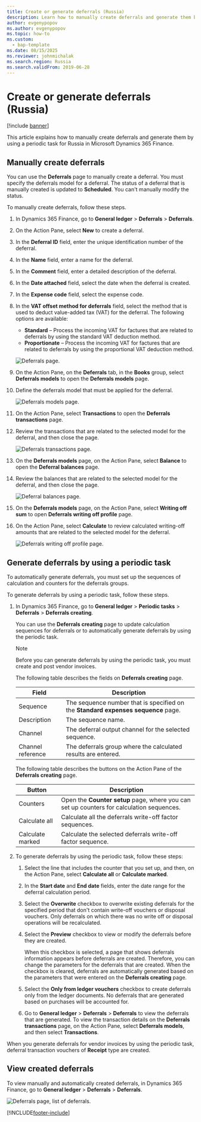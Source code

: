 ```yaml
---
title: Create or generate deferrals (Russia)
description: Learn how to manually create deferrals and generate them by using a periodic task for Russia in Microsoft Dynamics 365 Finance.
author: evgenypopov
ms.author: evgenypopov
ms.topic: how-to
ms.custom: 
  - bap-template
ms.date: 08/15/2025
ms.reviewer: johnmichalak
ms.search.region: Russia
ms.search.validFrom: 2019-06-28
---
```


# Create or generate deferrals (Russia)

[!include [banner](../../includes/banner.md)]

This article explains how to manually create deferrals and generate them by using a periodic task for Russia in Microsoft Dynamics 365 Finance.

## Manually create deferrals

You can use the **Deferrals** page to manually create a deferral. You must specify the deferrals model for a deferral. The status of a deferral that is manually created is updated to **Scheduled**. You can't manually modify the status.

To manually create deferrals, follow these steps.

1. In Dynamics 365 Finance, go to **General ledger** \> **Deferrals** \> **Deferrals**.
1. On the Action Pane, select **New** to create a deferral.
1. In the **Deferral ID** field, enter the unique identification number of the deferral.
1. In the **Name** field, enter a name for the deferral.
1. In the **Comment** field, enter a detailed description of the deferral.
1. In the **Date attached** field, select the date when the deferral is created.
1. In the **Expense code** field, select the expense code.
1. In the **VAT offset method for deferrals** field, select the method that is used to deduct value-added tax (VAT) for the deferral. The following options are available:

    - **Standard** – Process the incoming VAT for factures that are related to deferrals by using the standard VAT deduction method.
    - **Proportionate** – Process the incoming VAT for factures that are related to deferrals by using the proportional VAT deduction method.

    ![Deferrals page.](../media/rus-create-generate-deferrals-01.png)

1. On the Action Pane, on the **Deferrals** tab, in the **Books** group, select **Deferrals models** to open the **Deferrals models** page.
1. Define the deferrals model that must be applied for the deferral.

    ![Deferrals models page.](../media/rus-create-generate-deferrals-02.png)

1. On the Action Pane, select **Transactions** to open the **Deferrals transactions** page.
1. Review the transactions that are related to the selected model for the deferral, and then close the page.

    ![Deferrals transactions page.](../media/rus-create-generate-deferrals-03.png)

1. On the **Deferrals models** page, on the Action Pane, select **Balance** to open the **Deferral balances** page.
1. Review the balances that are related to the selected model for the deferral, and then close the page.

    ![Deferral balances page.](../media/rus-create-generate-deferrals-04.png)

1. On the **Deferrals models** page, on the Action Pane, select **Writing off sum** to open **Deferrals writing off profile** page.
1. On the Action Pane, select **Calculate** to review calculated writing-off amounts that are related to the selected model for the deferral.

    ![Deferrals writing off profile page.](../media/rus-create-generate-deferrals-05.png)

## Generate deferrals by using a periodic task

To automatically generate deferrals, you must set up the sequences of calculation and counters for the deferrals groups.

To generate deferrals by using a periodic task, follow these steps.

1. In Dynamics 365 Finance, go to **General ledger** \> **Periodic tasks** \> **Deferrals** \> **Deferrals creating**.

    You can use the **Deferrals creating** page to update calculation sequences for deferrals or to automatically generate deferrals by using the periodic task.

    > [!NOTE]
    > Before you can generate deferrals by using the periodic task, you must create and post vendor invoices.

    The following table describes the fields on **Deferrals creating** page.

    | Field             | Description                                                                       |
    |-------------------|-----------------------------------------------------------------------------------|
    | Sequence          | The sequence number that is specified on the **Standard expenses sequence** page. |
    | Description       | The sequence name.                                                                |
    | Channel           | The deferral output channel for the selected sequence.                            |
    | Channel reference | The deferrals group where the calculated results are entered.                     |

    The following table describes the buttons on the Action Pane of the **Deferrals creating** page.

    | Button           | Description                                                                               |
    |------------------|-------------------------------------------------------------------------------------------|
    | Counters         | Open the **Counter setup** page, where you can set up counters for calculation sequences. |
    | Calculate all    | Calculate all the deferrals write-off factor sequences.                                   |
    | Calculate marked | Calculate the selected deferrals write-off factor sequence.                               |

1. To generate deferrals by using the periodic task, follow these steps:

    1. Select the line that includes the counter that you set up, and then, on the Action Pane, select **Calculate all** or **Calculate marked**.
    1. In the **Start date** and **End date** fields, enter the date range for the deferral calculation period.
    1. Select the **Overwrite** checkbox to overwrite existing deferrals for the specified period that don't contain write-off vouchers or disposal vouchers. Only deferrals on which there was no write off or disposal operations will be recalculated.
    1. Select the **Preview** checkbox to view or modify the deferrals before they are created.

        When this checkbox is selected, a page that shows deferrals information appears before deferrals are created. Therefore, you can change the parameters for the deferrals that are created. When the checkbox is cleared, deferrals are automatically generated based on the parameters that were entered on the **Deferrals creating** page.

    1. Select the **Only from ledger vouchers** checkbox to create deferrals only from the ledger documents. No deferrals that are generated based on purchases will be accounted for.
    1. Go to **General ledger** \> **Deferrals** \> **Deferrals** to view the deferrals that are generated. To view the transaction details on the **Deferrals transactions** page, on the Action Pane, select **Deferrals models**, and then select **Transactions**.

When you generate deferrals for vendor invoices by using the periodic task, deferral transaction vouchers of **Receipt** type are created.

## View created deferrals

To view manually and automatically created deferrals, in Dynamics 365 Finance, go to **General ledger** \> **Deferrals** \> **Deferrals**.

![Deferrals page, list of deferrals.](../media/6_Deferrals.png)


[!INCLUDE[footer-include](../../../includes/footer-banner.md)]
